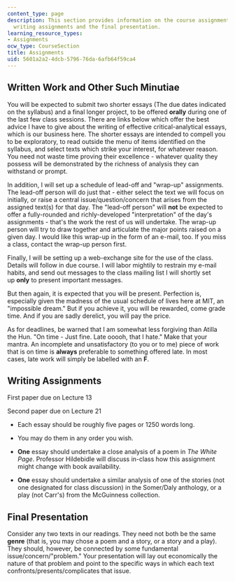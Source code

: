 ```yaml
---
content_type: page
description: This section provides information on the course assignments, including
  writing assignments and the final presentation.
learning_resource_types:
- Assignments
ocw_type: CourseSection
title: Assignments
uid: 5601a2a2-4dcb-5796-76da-6afb64f59ca4
---
```


Written Work and Other Such Minutiae
------------------------------------

You will be expected to submit two shorter essays (The due dates indicated on the syllabus) and a final longer project, to be offered **orally** during one of the last few class sessions. There are links below which offer the best advice I have to give about the writing of effective critical-analytical essays, which is our business here. The shorter essays are intended to compell you to be exploratory, to read outside the menu of items identified on the syllabus, and select texts which strike your interest, for whatever reason. You need not waste time proving their excellence - whatever quality they possess will be demonstrated by the richness of analysis they can withstand or prompt.

In addition, I will set up a schedule of lead-off and "wrap-up" assignments. The lead-off person will do just that - either select the text we will focus on initially, or raise a central issue/question/concern that arises from the assigned text(s) for that day. The "lead-off person" will **not** be expected to offer a fully-rounded and richly-developed "interpretation" of the day's assignments - that's the work the rest of us will undertake. The wrap-up person will try to draw together and articulate the major points raised on a given day. I would like this wrap-up in the form of an e-mail, too. If you miss a class, contact the wrap-up person first.

Finally, I will be setting up a web-exchange site for the use of the class. Details will follow in due course. I will labor mightily to restrain my e-mail habits, and send out messages to the class mailing list I will shortly set up **only** to present important messages.

But then again, it is expected that you will be present. Perfection is, especially given the madness of the usual schedule of lives here at MIT, an "impossible dream." But if you achieve it, you will be rewarded, come grade time. And if you are sadly derelict, you will pay the price.

As for deadlines, be warned that I am somewhat less forgiving than Atilla the Hun. "On time - Just fine. Late ooooh, that I hate." Make that your mantra. An incomplete and unsatisfactory (to you or to me) piece of work that is on time is **always** preferable to something offered late. In most cases, late work will simply be labelled with an **F**.

Writing Assignments
-------------------

First paper due on Lecture 13

Second paper due on Lecture 21

*   Each essay should be roughly five pages or 1250 words long.  
    
*   You may do them in any order you wish.  
    
*   **One** essay should undertake a close analysis of a poem in _The White Page_. Professor Hildebidle will discuss in-class how this assignment might change with book availability.  
    
*   **One** essay should undertake a similar analysis of one of the stories (not one designated for class discussion) in the Somer/Daly anthology, or a play (not Carr's) from the McGuinness collection.

Final Presentation
------------------

Consider any two texts in our readings. They need not both be the same **genre** (that is, you may chose a poem and a story, or a story and a play). They should, however, be connected by some fundamental issue/concern/"problem." Your presentation will lay out economically the nature of that problem and point to the specific ways in which each text confronts/presents/complicates that issue.